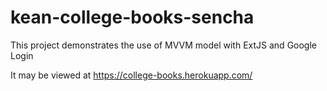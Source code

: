# kean-college-books-sencha

This project demonstrates the use of MVVM model with ExtJS and Google Login

It may be viewed at https://college-books.herokuapp.com/

